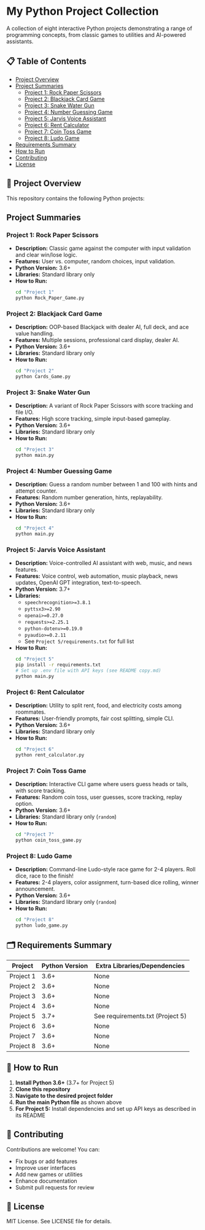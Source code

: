 # My Python Project Collection

A collection of eight interactive Python projects demonstrating a range of programming concepts, from classic games to utilities and AI-powered assistants.

## 📋 Table of Contents
- [Project Overview](#project-overview)
- [Project Summaries](#project-summaries)
  - [Project 1: Rock Paper Scissors](#project-1-rock-paper-scissors)
  - [Project 2: Blackjack Card Game](#project-2-blackjack-card-game)
  - [Project 3: Snake Water Gun](#project-3-snake-water-gun)
  - [Project 4: Number Guessing Game](#project-4-number-guessing-game)
  - [Project 5: Jarvis Voice Assistant](#project-5-jarvis-voice-assistant)
  - [Project 6: Rent Calculator](#project-6-rent-calculator)
  - [Project 7: Coin Toss Game](#project-7-coin-toss-game)
  - [Project 8: Ludo Game](#project-8-ludo-game)
- [Requirements Summary](#requirements-summary)
- [How to Run](#how-to-run)
- [Contributing](#contributing)
- [License](#license)

## 🎯 Project Overview
This repository contains the following Python projects:

## Project Summaries

### Project 1: Rock Paper Scissors
- **Description:** Classic game against the computer with input validation and clear win/lose logic.
- **Features:** User vs. computer, random choices, input validation.
- **Python Version:** 3.6+
- **Libraries:** Standard library only
- **How to Run:**
  ```bash
  cd "Project 1"
  python Rock_Paper_Game.py
  ```

### Project 2: Blackjack Card Game
- **Description:** OOP-based Blackjack with dealer AI, full deck, and ace value handling.
- **Features:** Multiple sessions, professional card display, dealer AI.
- **Python Version:** 3.6+
- **Libraries:** Standard library only
- **How to Run:**
  ```bash
  cd "Project 2"
  python Cards_Game.py
  ```

### Project 3: Snake Water Gun
- **Description:** A variant of Rock Paper Scissors with score tracking and file I/O.
- **Features:** High score tracking, simple input-based gameplay.
- **Python Version:** 3.6+
- **Libraries:** Standard library only
- **How to Run:**
  ```bash
  cd "Project 3"
  python main.py
  ```

### Project 4: Number Guessing Game
- **Description:** Guess a random number between 1 and 100 with hints and attempt counter.
- **Features:** Random number generation, hints, replayability.
- **Python Version:** 3.6+
- **Libraries:** Standard library only
- **How to Run:**
  ```bash
  cd "Project 4"
  python main.py
  ```

### Project 5: Jarvis Voice Assistant
- **Description:** Voice-controlled AI assistant with web, music, and news features.
- **Features:** Voice control, web automation, music playback, news updates, OpenAI GPT integration, text-to-speech.
- **Python Version:** 3.7+
- **Libraries:**
  - `speechrecognition>=3.8.1`
  - `pyttsx3>=2.90`
  - `openai>=0.27.0`
  - `requests>=2.25.1`
  - `python-dotenv>=0.19.0`
  - `pyaudio>=0.2.11`
  - See `Project 5/requirements.txt` for full list
- **How to Run:**
  ```bash
  cd "Project 5"
  pip install -r requirements.txt
  # Set up .env file with API keys (see README copy.md)
  python main.py
  ```

### Project 6: Rent Calculator
- **Description:** Utility to split rent, food, and electricity costs among roommates.
- **Features:** User-friendly prompts, fair cost splitting, simple CLI.
- **Python Version:** 3.6+
- **Libraries:** Standard library only
- **How to Run:**
  ```bash
  cd "Project 6"
  python rent_calculator.py
  ```

### Project 7: Coin Toss Game
- **Description:** Interactive CLI game where users guess heads or tails, with score tracking.
- **Features:** Random coin toss, user guesses, score tracking, replay option.
- **Python Version:** 3.6+
- **Libraries:** Standard library only (`random`)
- **How to Run:**
  ```bash
  cd "Project 7"
  python coin_toss_game.py
  ```

### Project 8: Ludo Game
- **Description:** Command-line Ludo-style race game for 2-4 players. Roll dice, race to the finish!
- **Features:** 2-4 players, color assignment, turn-based dice rolling, winner announcement.
- **Python Version:** 3.6+
- **Libraries:** Standard library only (`random`)
- **How to Run:**
  ```bash
  cd "Project 8"
  python ludo_game.py
  ```

## 🗂️ Requirements Summary
| Project         | Python Version | Extra Libraries/Dependencies         |
|----------------|---------------|--------------------------------------|
| Project 1      | 3.6+          | None                                 |
| Project 2      | 3.6+          | None                                 |
| Project 3      | 3.6+          | None                                 |
| Project 4      | 3.6+          | None                                 |
| Project 5      | 3.7+          | See requirements.txt (Project 5)     |
| Project 6      | 3.6+          | None                                 |
| Project 7      | 3.6+          | None                                 |
| Project 8      | 3.6+          | None                                 |

## 🚀 How to Run
1. **Install Python 3.6+** (3.7+ for Project 5)
2. **Clone this repository**
3. **Navigate to the desired project folder**
4. **Run the main Python file** as shown above
5. **For Project 5:** Install dependencies and set up API keys as described in its README

## 🤝 Contributing
Contributions are welcome! You can:
- Fix bugs or add features
- Improve user interfaces
- Add new games or utilities
- Enhance documentation
- Submit pull requests for review

## 📝 License
MIT License. See LICENSE file for details.
